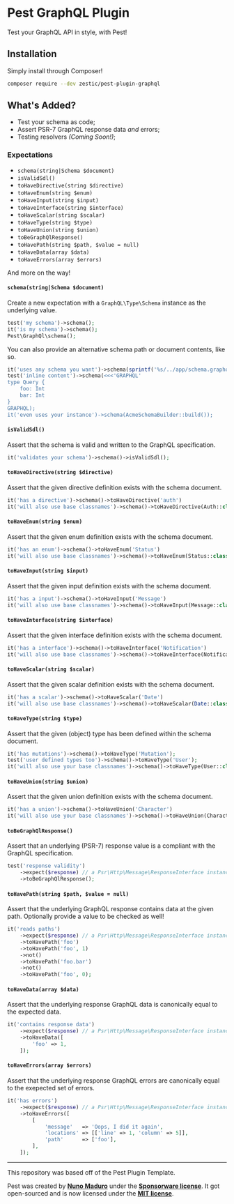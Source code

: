 # Pest GraphQL Plugin

Test your GraphQL API in style, with Pest!

## Installation

Simply install through Composer!

```bash
composer require --dev zestic/pest-plugin-graphql
```

## What's Added?

- Test your schema as code;
- Assert PSR-7 GraphQL response data _and_ errors;
- Testing resolvers _(Coming Soon!)_;

### Expectations

- `schema(string|Schema $document)`
- `isValidSdl()`
- `toHaveDirective(string $directive)`
- `toHaveEnum(string $enum)`
- `toHaveInput(string $input)`
- `toHaveInterface(string $interface)`
- `toHaveScalar(string $scalar)`
- `toHaveType(string $type)`
- `toHaveUnion(string $union)`
- `toBeGraphQlResponse()`
- `toHavePath(string $path, $value = null)`
- `toHaveData(array $data)`
- `toHaveErrors(array $errors)`

And more on the way!

#### `schema(string|Schema $document)`

Create a new expectation with a `GraphQL\Type\Schema` instance as the underlying
value.

```php
test('my schema')->schema();
it('is my schema')->schema();
Pest\GraphQl\schema();
```

You can also provide an alternative schema path or document contents, like so.

```php
it('uses any schema you want')->schema(sprintf('%s/../app/schema.graphql', __DIR__));
test('inline content')->schema(<<<'GRAPHQL'
type Query {
    foo: Int
    bar: Int
}
GRAPHQL);
it('even uses your instance')->schema(AcmeSchemaBuilder::build());
```

#### `isValidSdl()`

Assert that the schema is valid and written to the GraphQL specification.

```php
it('validates your schema')->schema()->isValidSdl();
```

#### `toHaveDirective(string $directive)`

Assert that the given directive definition exists with the schema document.

```php
it('has a directive')->schema()->toHaveDirective('auth')
it('will also use base classnames')->schema()->toHaveDirective(Auth::class);
```

#### `toHaveEnum(string $enum)`

Assert that the given enum definition exists with the schema document.

```php
it('has an enum')->schema()->toHaveEnum('Status')
it('will also use base classnames')->schema()->toHaveEnum(Status::class);
```

#### `toHaveInput(string $input)`

Assert that the given input definition exists with the schema document.

```php
it('has a input')->schema()->toHaveInput('Message')
it('will also use base classnames')->schema()->toHaveInput(Message::class);
```

#### `toHaveInterface(string $interface)`

Assert that the given interface definition exists with the schema document.

```php
it('has a interface')->schema()->toHaveInterface('Notification')
it('will also use base classnames')->schema()->toHaveInterface(Notification::class);
```

#### `toHaveScalar(string $scalar)`

Assert that the given scalar definition exists with the schema document.

```php
it('has a scalar')->schema()->toHaveScalar('Date')
it('will also use base classnames')->schema()->toHaveScalar(Date::class);
```

#### `toHaveType(string $type)`

Assert that the given (object) type has been defined within the schema document.

```php
it('has mutations')->schema()->toHaveType('Mutation');
test('user defined types too')->schema()->toHaveType('User');
it('will also use your base classnames')->schema()->toHaveType(User::class);
```

#### `toHaveUnion(string $union)`

Assert that the given union definition exists with the schema document.

```php
it('has a union')->schema()->toHaveUnion('Character')
it('will also use your base classnames')->schema()->toHaveUnion(Character::class);
```

#### `toBeGraphQlResponse()`

Assert that an underlying (PSR-7) response value is a compliant with the GraphQL
specification.

```php
test('response validity')
    ->expect($response) // a Psr\Http\Message\ResponseInterface instance
    ->toBeGraphQlResponse();
```

#### `toHavePath(string $path, $value = null)`

Assert that the underlying GraphQL response contains data at the given path.
Optionally provide a value to be checked as well!

```php
it('reads paths')
    ->expect($response) // a Psr\Http\Message\ResponseInterface instance
    ->toHavePath('foo')
    ->toHavePath('foo', 1)
    ->not()
    ->toHavePath('foo.bar')
    ->not()
    ->toHavePath('foo', 0);
```

#### `toHaveData(array $data)`

Assert that the underlying response GraphQL data is canonically equal to the
expected data.

```php
it('contains response data')
    ->expect($response) // a Psr\Http\Message\ResponseInterface instance
    ->toHaveData([
        'foo' => 1,
    ]);
```

#### `toHaveErrors(array $errors)`

Assert that the underlying response GraphQL errors are canonically equal to the
exepected set of errors.

```php
it('has errors')
    ->expect($response) // a Psr\Http\Message\ResponseInterface instance
    ->toHaveErrors([
        [
            'message'   => 'Oops, I did it again',
            'locations' => [['line' => 1, 'column' => 5]],
            'path'      => ['foo'],
        ],
    ]);
```

---

This repository was based off of the Pest Plugin Template.

Pest was created by **[Nuno Maduro](https://twitter.com/enunomaduro)** under the **[Sponsorware license](https://github.com/sponsorware/docs)**. It got open-sourced and is now licensed under the **[MIT license](https://opensource.org/licenses/MIT)**.
